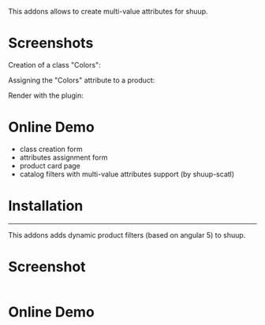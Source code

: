 This addons allows to create multi-value attributes for shuup.

# Screenshots

Creation of a class "Colors":
![]()

Assigning the "Colors" attribute to a product:
![]()

Render with the plugin:
![]()

# Online Demo

- class creation form
- attributes assignment form
- product card page
- catalog filters with multi-value attributes support (by shuup-scatl)

# Installation

-------------------------------------------------------------------------------

This addons adds dynamic product filters (based on angular 5) to shuup.

# Screenshot

![]()

# Online Demo

